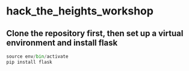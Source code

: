 # hack_the_heights_workshop

## Clone the repository first, then set up a virtual environment and install flask

```python -m venv env
source env/bin/activate
pip install flask
```
